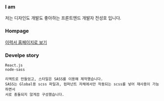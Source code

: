 ### I am

저는 디자인도 개발도 좋아하는 프론트엔드 개발자 전성호 입니다.

### Hompage

[이력서 홈페이지로 보기](ferrari219.github.io)

### Develpe story

```
React.js
node-sass

리액트로 만들었고, 스타일은 SASS를 이용해 제작했습니다.
SASS는 Global용 scss 파일과, 컴퍼넌트 자체에서만 작동되는 scss를 넣어 재사용이 가능하면서
서로 충돌되지 않게끔 구성했습니다.
```
